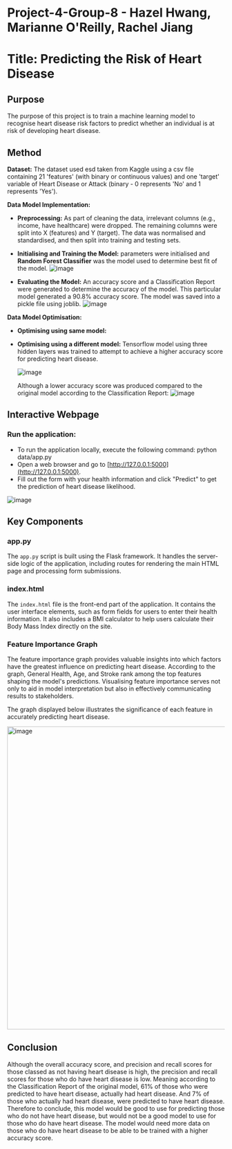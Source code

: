 # Project-4-Group-8 - Hazel Hwang, Marianne O'Reilly, Rachel Jiang
# Title: Predicting the Risk of Heart Disease

## Purpose
The purpose of this project is to train a machine learning model to recognise heart disease risk factors to predict whether an individual is at risk of developing heart disease. 

## Method
**Dataset:**
The dataset used esd taken from Kaggle using a csv file containing 21 'features' (with binary or continuous values) and one 'target' variable of Heart Disease or Attack (binary - 0 represents 'No' and 1 represents 'Yes').

**Data Model Implementation:**
- **Preprocessing:** As part of cleaning the data, irrelevant columns (e.g., income, have healthcare) were dropped. The remaining columns were split into X (features) and Y (target). The data was normalised and standardised, and then split into training and testing sets.
- **Initialising and Training the Model:** parameters were initialised and **Random Forest Classifier** was the model used to determine best fit of the model.
  ![image](https://github.com/marianneo812/project_4_group_8/assets/151903302/fe94b600-8396-48c8-b138-fca49bd86963)

- **Evaluating the Model:** An accuracy score and a Classification Report were generated to determine the accuracy of the model. This particular model generated a 90.8% accuracy score. The model was saved into a pickle file using joblib.
  ![image](https://github.com/marianneo812/project_4_group_8/assets/151903302/7336aaed-7b10-42fe-8daf-055ac026486e)


**Data Model Optimisation:**
- **Optimising using same model:**
- **Optimising using a different model:** Tensorflow model using three hidden layers was trained to attempt to achieve a higher accuracy score for predicting heart disease.
  
  ![image](https://github.com/marianneo812/project_4_group_8/assets/151903302/e958587d-5afa-41a9-97f5-e045c55a7203)
  
  Although a lower accuracy score was produced compared to the original model according to the Classification Report:
  ![image](https://github.com/marianneo812/project_4_group_8/assets/151903302/75d17e4c-9187-4ee5-9790-318faec82d7a)

## Interactive Webpage
### Run the application:

- To run the application locally, execute the following command: python data/app.py
- Open a web browser and go to [http://127.0.0.1:5000](http://127.0.0.1:5000).
- Fill out the form with your health information and click "Predict" to get the prediction of heart disease likelihood.
  
![image](https://github.com/marianneo812/project_4_group_8/assets/149750967/e2eed049-9478-44ec-8f5f-d7839f9432a2)


## Key Components

### app.py

The `app.py` script is built using the Flask framework. It handles the server-side logic of the application, including routes for rendering the main HTML page and processing form submissions.

### index.html

The `index.html` file is the front-end part of the application. It contains the user interface elements, such as form fields for users to enter their health information. It also includes a BMI calculator to help users calculate their Body Mass Index directly on the site.

### Feature Importance Graph

The feature importance graph provides valuable insights into which factors have the greatest influence on predicting heart disease. According to the graph, General Health, Age, and Stroke rank among the top features shaping the model's predictions. Visualising feature importance serves not only to aid in model interpretation but also in effectively communicating results to stakeholders.

The graph displayed below illustrates the significance of each feature in accurately predicting heart disease.

<img width="700" alt="image" src="https://github.com/marianneo812/project_4_group_8/assets/151903302/b13f6d10-e2a9-4353-a8c9-237d45ae876e">

## Conclusion
Although the overall accuracy score, and precision and recall scores for those classed as not having heart disease is high, the precision and recall scores for those who do have heart disease is low. Meaning according to the Classification Report of the original model, 61% of those who were predicted to have heart disease, actually had heart disease. And 7% of those who actually had heart disease, were predicted to have heart disease. Therefore to conclude, this model would be good to use for predicting those who do not have heart disease, but would not be a good model to use for those who do have heart disease. The model would need more data on those who do have heart disease to be able to be trained with a higher accuracy score.
